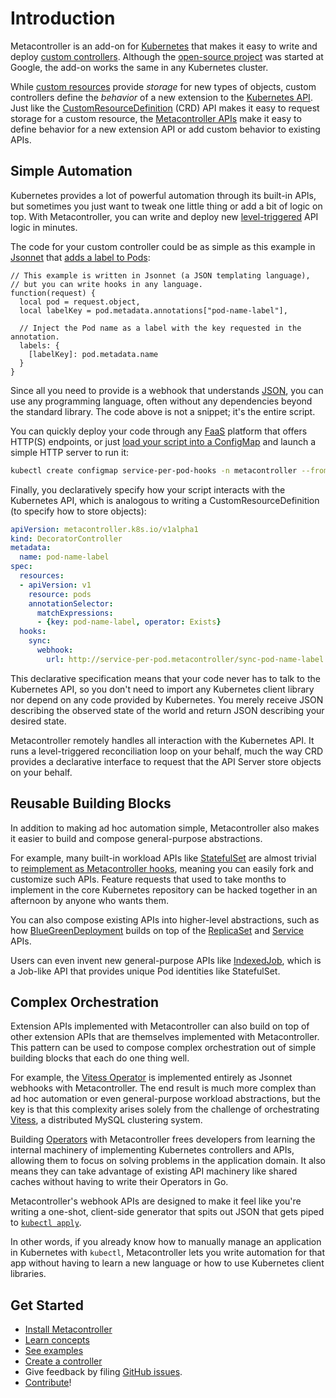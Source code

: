 # Introduction

Metacontroller is an add-on for [Kubernetes](https://kubernetes.io/)
that makes it easy to write and deploy [custom controllers](https://kubernetes.io/docs/concepts/api-extension/custom-resources/#custom-controllers).
Although the [open-source project](https://www.github.com/metacontroller/metacontroller) was started at Google,
the add-on works the same in any Kubernetes cluster.

While [custom resources](https://kubernetes.io/docs/concepts/api-extension/custom-resources/)
provide *storage* for new types of objects, custom controllers define the *behavior*
of a new extension to the [Kubernetes API](https://kubernetes.io/docs/concepts/overview/working-with-objects/kubernetes-objects/).
Just like the [CustomResourceDefinition](https://kubernetes.io/docs/tasks/access-kubernetes-api/extend-api-custom-resource-definitions/)
(CRD) API makes it easy to request storage for a custom resource,
the [Metacontroller APIs](/api/) make it easy to define behavior for a new extension API
or add custom behavior to existing APIs.

## Simple Automation

Kubernetes provides a lot of powerful automation through its built-in APIs,
but sometimes you just want to tweak one little thing or add a bit of logic on top.
With Metacontroller, you can write and deploy new [level-triggered](https://hackernoon.com/level-triggering-and-reconciliation-in-kubernetes-1f17fe30333d)
API logic in minutes.

The code for your custom controller could be as simple as this example in [Jsonnet](http://jsonnet.org/)
that [adds a label to Pods](https://www.github.com/metacontroller/metacontroller/tree/master/examples/service-per-pod):

```jsonnet
// This example is written in Jsonnet (a JSON templating language),
// but you can write hooks in any language.
function(request) {
  local pod = request.object,
  local labelKey = pod.metadata.annotations["pod-name-label"],

  // Inject the Pod name as a label with the key requested in the annotation.
  labels: {
    [labelKey]: pod.metadata.name
  }
}
```

Since all you need to provide is a webhook that understands [JSON](http://www.json.org/),
you can use any programming language, often without any dependencies beyond the standard library.
The code above is not a snippet; it's the entire script.

You can quickly deploy your code through any [FaaS](https://en.wikipedia.org/wiki/Function_as_a_service)
platform that offers HTTP(S) endpoints, or just [load your script into a ConfigMap](https://www.github.com/metacontroller/metacontroller/tree/master/examples/service-per-pod#deploy-the-decoratorcontrollers)
and launch a simple HTTP server to run it:

```sh
kubectl create configmap service-per-pod-hooks -n metacontroller --from-file=hooks
```

Finally, you declaratively specify how your script interacts with the Kubernetes API,
which is analogous to writing a CustomResourceDefinition (to specify how to store objects):

```yaml
apiVersion: metacontroller.k8s.io/v1alpha1
kind: DecoratorController
metadata:
  name: pod-name-label
spec:
  resources:
  - apiVersion: v1
    resource: pods
    annotationSelector:
      matchExpressions:
      - {key: pod-name-label, operator: Exists}
  hooks:
    sync:
      webhook:
        url: http://service-per-pod.metacontroller/sync-pod-name-label
```

This declarative specification means that your code never has to talk to the Kubernetes API,
so you don't need to import any Kubernetes client library nor depend on any code provided by
Kubernetes.
You merely receive JSON describing the observed state of the world
and return JSON describing your desired state.

Metacontroller remotely handles all interaction with the Kubernetes API.
It runs a level-triggered reconciliation loop on your behalf, much the way
CRD provides a declarative interface to request that the API Server
store objects on your behalf.

## Reusable Building Blocks

In addition to making ad hoc automation simple, Metacontroller also makes it
easier to build and compose general-purpose abstractions.

For example, many built-in workload APIs like [StatefulSet](https://kubernetes.io/docs/concepts/workloads/controllers/statefulset/)
are almost trivial to [reimplement as Metacontroller hooks](https://www.github.com/metacontroller/metacontroller/tree/master/examples/catset),
meaning you can easily fork and customize such APIs.
Feature requests that used to take months to implement in the core Kubernetes
repository can be hacked together in an afternoon by anyone who wants them.

You can also compose existing APIs into higher-level abstractions,
such as how [BlueGreenDeployment](https://www.github.com/metacontroller/metacontroller/tree/master/examples/bluegreen)
builds on top of the [ReplicaSet](https://kubernetes.io/docs/concepts/workloads/controllers/replicaset/)
and [Service](https://kubernetes.io/docs/concepts/services-networking/service/) APIs.

Users can even invent new general-purpose APIs like [IndexedJob](https://www.github.com/metacontroller/metacontroller/tree/master/examples/indexedjob),
which is a Job-like API that provides unique Pod identities like StatefulSet.

## Complex Orchestration

Extension APIs implemented with Metacontroller can also build on top of other
extension APIs that are themselves implemented with Metacontroller.
This pattern can be used to compose complex orchestration out of
simple building blocks that each do one thing well.

For example, the [Vitess Operator](https://www.github.com/metacontroller/metacontroller/tree/master/examples/vitess)
is implemented entirely as Jsonnet webhooks with Metacontroller.
The end result is much more complex than ad hoc automation or even
general-purpose workload abstractions, but the key is that this complexity
arises solely from the challenge of orchestrating [Vitess](https://vitess.io),
a distributed MySQL clustering system.

Building [Operators](https://coreos.com/operators/) with Metacontroller
frees developers from learning the internal machinery of implementing
Kubernetes controllers and APIs, allowing them to focus on solving
problems in the application domain.
It also means they can take advantage of existing API machinery like
shared caches without having to write their Operators in Go.

Metacontroller's webhook APIs are designed to make it feel like you're
writing a one-shot, client-side generator that spits out JSON that gets
piped to [`kubectl apply`](https://kubernetes.io/docs/concepts/cluster-administration/manage-deployment/#kubectl-apply).

In other words, if you already know how to manually manage an application
in Kubernetes with `kubectl`, Metacontroller lets you write automation for
that app without having to learn a new language or how to use Kubernetes
client libraries.

## Get Started

* [Install Metacontroller](./guide/install.md)
* [Learn concepts](./concepts.md)
* [See examples](./examples.md)
* [Create a controller](./guide/create.md)
* Give feedback by filing [GitHub issues](https://www.github.com/metacontroller/metacontroller/issues).
* [Contribute](./contrib.md)!
